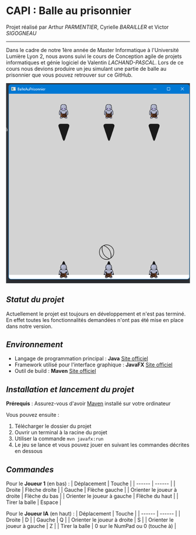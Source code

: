 # CAPI : Balle au prisonnier
Projet réalisé par Arthur *PARMENTIER*, Cyrielle *BARAILLER* et Victor *SIGOGNEAU*
***
Dans le cadre de notre 1ère année de Master Informatique à l'Université Lumière Lyon 2, nous avons suivi le cours de Conception agile de projets informatiques et génie logiciel de Valentin *LACHAND-PASCAL*. Lors de ce cours nous devions produire un jeu simulant une partie de balle au prisonnier que vous pouvez retrouver sur ce GitHub.

![Photo du jeu](src/main/resources/assets/jeu.png)

## _Statut du projet_

Actuellement le projet est toujours en développement et n'est pas terminé. En effet toutes les fonctionnalités demandées n'ont pas été mise en place dans notre version. 

## _Environnement_

- Langage de programmation principal : **Java** [Site officiel]()
- Framework utilisé pour l'interface graphique : **JavaFX** [Site officiel](https://openjfx.io/)
- Outil de build : **Maven** [Site officiel](https://maven.apache.org/)

## _Installation et lancement du projet_
**Prérequis** : Assurez-vous d'avoir [Maven](https://maven.apache.org/) installé sur votre ordinateur

Vous pouvez ensuite : 
1. Télécharger le dossier du projet
2. Ouvrir un terminal à la racine du projet
3. Utiliser la commande `mvn javafx:run`
4. Le jeu se lance et vous pouvez jouer en suivant les commandes décrites en dessous

## _Commandes_
Pour le **Joueur 1**  (en bas) :
| Déplacement | Touche |
| ------ | ------ |
| Droite | Flèche droite |
| Gauche | Flèche gauche |
| Orienter le joueur à droite | Flèche du bas |
| Orienter le joueur à gauche | Flèche du haut |
| Tirer la balle | Espace |

Pour le **Joueur IA** (en haut) : 
| Déplacement | Touche |
| ------ | ------ |
| Droite | D |
| Gauche | Q |
| Orienter le joueur à droite | S |
| Orienter le joueur à gauche | Z |
| Tirer la balle | 0 sur le NumPad ou 0 (touche à) |